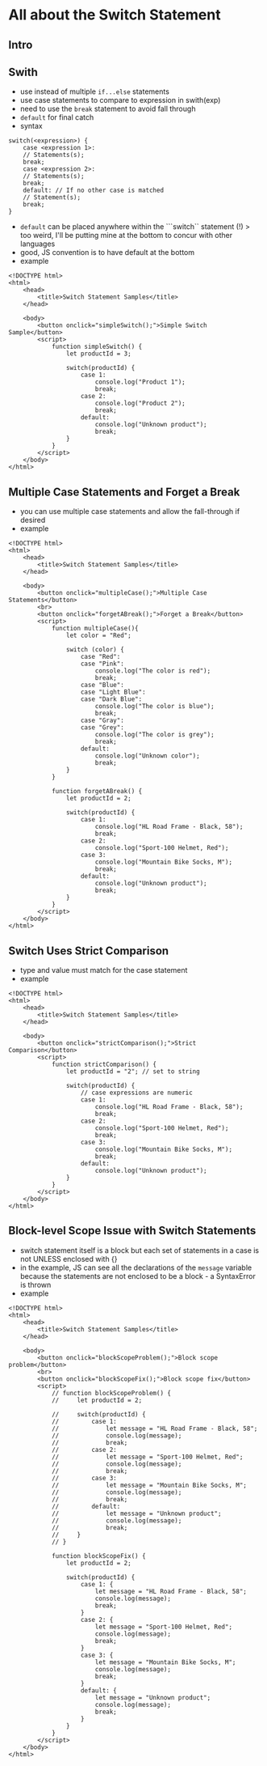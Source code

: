 # All about the Switch Statement

## Intro

## Swith
- use instead of multiple ```if...else``` statements
- use case statements to compare to expression in swith(exp)
- need to use the ```break``` statement to avoid fall through
- ```default``` for final catch
- syntax
```
switch(<expression>) {
    case <expression 1>:
    // Statements(s);
    break;
    case <expression 2>:
    // Statements(s);
    break;
    default: // If no other case is matched
    // Statement(s);
    break;
}
```
- ```default``` can be placed anywhere within the ```switch`` statement (!) > too weird, I'll be putting mine at the bottom to concur with other languages
- good, JS convention is to have default at the bottom
- example
```
<!DOCTYPE html>
<html>
    <head>
        <title>Switch Statement Samples</title>
    </head>

    <body>
        <button onclick="simpleSwitch();">Simple Switch Sample</button>
        <script>
            function simpleSwitch() {
                let productId = 3;

                switch(productId) {
                    case 1:
                        console.log("Product 1");
                        break;
                    case 2:
                        console.log("Product 2");
                        break;
                    default:
                        console.log("Unknown product");
                        break;
                }
            }
        </script>
    </body>
</html>
```

## Multiple Case Statements and Forget a Break
- you can use multiple case statements and allow the fall-through if desired
- example
```
<!DOCTYPE html>
<html>
    <head>
        <title>Switch Statement Samples</title>
    </head>

    <body>
        <button onclick="multipleCase();">Multiple Case Statements</button>
        <br>
        <button onclick="forgetABreak();">Forget a Break</button>
        <script>
            function multipleCase(){
                let color = "Red";

                switch (color) {
                    case "Red":
                    case "Pink":
                        console.log("The color is red");
                        break;
                    case "Blue":
                    case "Light Blue":
                    case "Dark Blue":
                        console.log("The color is blue");
                        break;
                    case "Gray":
                    case "Grey":
                        console.log("The color is grey");
                        break;
                    default:
                        console.log("Unknown color");
                        break;
                }
            }

            function forgetABreak() {
                let productId = 2;

                switch(productId) {
                    case 1:
                        console.log("HL Road Frame - Black, 58");
                        break;
                    case 2:
                        console.log("Sport-100 Helmet, Red");
                    case 3:
                        console.log("Mountain Bike Socks, M");
                        break;
                    default:
                        console.log("Unknown product");
                        break;
                }
            }
        </script>
    </body>
</html>
```

## Switch Uses Strict Comparison
- type and value must match for the case statement
- example
```
<!DOCTYPE html>
<html>
    <head>
        <title>Switch Statement Samples</title>
    </head>

    <body>
        <button onclick="strictComparison();">Strict Comparison</button>
        <script>
            function strictComparison() {
                let productId = "2"; // set to string

                switch(productId) {
                    // case expressions are numeric
                    case 1:
                        console.log("HL Road Frame - Black, 58");
                        break;
                    case 2:
                        console.log("Sport-100 Helmet, Red");
                        break;
                    case 3:
                        console.log("Mountain Bike Socks, M");
                        break;
                    default:
                        console.log("Unknown product");
                }
            }
        </script>
    </body>
</html>
```

## Block-level Scope Issue with Switch Statements
- switch statement itself is a block but each set of statements in a case is not UNLESS enclosed with {}
- in the example, JS can see all the declarations of the ```message``` variable because the statements are not enclosed to be a block - a SyntaxError is thrown
- example
```
<!DOCTYPE html>
<html>
    <head>
        <title>Switch Statement Samples</title>
    </head>

    <body>
        <button onclick="blockScopeProblem();">Block scope problem</button>
        <br>
        <button onclick="blockScopeFix();">Block scope fix</button>
        <script>
            // function blockScopeProblem() {
            //     let productId = 2;

            //     switch(productId) {
            //         case 1:
            //             let message = "HL Road Frame - Black, 58";
            //             console.log(message);
            //             break;
            //         case 2:
            //             let message = "Sport-100 Helmet, Red";
            //             console.log(message);
            //             break;
            //         case 3:
            //             let message = "Mountain Bike Socks, M";
            //             console.log(message);
            //             break;
            //         default:
            //             let message = "Unknown product";
            //             console.log(message);
            //             break;
            //     }
            // }

            function blockScopeFix() {
                let productId = 2;

                switch(productId) {
                    case 1: {
                        let message = "HL Road Frame - Black, 58";
                        console.log(message);
                        break;
                    }
                    case 2: {
                        let message = "Sport-100 Helmet, Red";
                        console.log(message);
                        break;
                    }
                    case 3: {
                        let message = "Mountain Bike Socks, M";
                        console.log(message);
                        break;
                    }
                    default: {
                        let message = "Unknown product";
                        console.log(message);
                        break;
                    }
                }
            }            
        </script>
    </body>
</html>
```